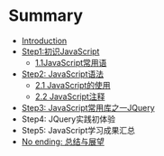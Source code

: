 # Summary

* [Introduction](README.md)
* [Step1:初识JavaScript](chu-shi-javascript.md)
  * [1.1JavaScript常用语](chu-shi-javascript/jschang-yong-yu.md)
* [Step2: JavaScript语法](step2-javascriptyu-fa-tang.md)
  * [2.1 JavaScript的使用](step2-javascriptyu-fa-tang/javascriptde-shi-yong.md)
  * [2.2 JavaScript注释](step2-javascriptyu-fa-tang/22-javascriptzhu-shi.md)
* [Step3: JavaScript常用库之一JQuery](step3-javascriptchang-yong-ku-zhi-yi-jquery.md)
* Step4: JQuery实践初体验
* Step5: JavaScript学习成果汇总
* [No ending: 总结与展望](stage-of-zong-jie-yu-zhan-wang.md)


